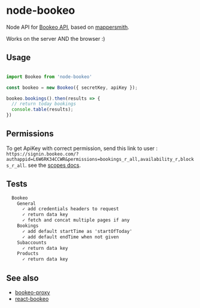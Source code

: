 # node-bookeo

Node API for [Bookeo API](https://www.bookeo.com/api), based on [mappersmith](https://github.com/tulios/mappersmith).

Works on the server AND the browser :)

## Usage

```js

import Bookeo from 'node-bookeo'

const bookeo = new Bookeo({ secretKey, apiKey });

bookeo.bookings().then(results => {
  // return today bookings
  console.table(results);
})

```

## Permissions

To get ApiKey with correct permission, send this link to user : `https://signin.bookeo.com/?authappid=L6W6RK34CCWR&permissions=bookings_r_all,availability_r,blocks_r_all`. see the [scopes docs](https://www.bookeo.com/api/setup).

## Tests

```txt
  Bookeo
    General
      ✓ add credentials headers to request
      ✓ return data key
      ✓ fetch and concat multiple pages if any
    Bookings
      ✓ add default startTime as 'startOfToday'
      ✓ add default endTime when not given
    Subaccounts
      ✓ return data key
    Products
      ✓ return data key
```

## See also

 - [bookeo-proxy](http://github.com/revolunet/bookeo-proxy)
 - [react-bookeo](http://github.com/revolunet/react-bookeo)